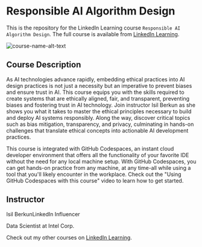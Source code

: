 # Responsible AI Algorithm Design
This is the repository for the LinkedIn Learning course `Responsible AI Algorithm Design`. The full course is available from [LinkedIn Learning][lil-course-url].

![course-name-alt-text][lil-thumbnail-url] 

## Course Description

<p>As AI technologies advance rapidly, embedding ethical practices into AI design practices is not just a necessity but an imperative to prevent biases and ensure trust in AI. This course equips you with the skills required to create systems that are ethically aligned, fair, and transparent, preventing biases and fostering trust in AI technology. Join instructor Isil Berkun as she shows you what it takes to master the ethical principles necessary to build and deploy AI systems responsibly. Along the way, discover critical topics such as bias mitigation, transparency, and privacy, culminating in hands-on challenges that translate ethical concepts into actionable AI development practices.</p><p>This course is integrated with GitHub Codespaces, an instant cloud developer environment that offers all the functionality of your favorite IDE without the need for any local machine setup. With GitHub Codespaces, you can get hands-on practice from any machine, at any time-all while using a tool that you'll likely encounter in the workplace. Check out the "Using GitHub Codespaces with this course" video to learn how to get started.</p>

## Instructor

Isil BerkunLinkedIn Influencer

Data Scientist at Intel Corp.

                            
Check out my other courses on [LinkedIn Learning](https://www.linkedin.com/learning/instructors/isil-berkun?u=104).


[0]: # (Replace these placeholder URLs with actual course URLs)

[lil-course-url]: https://www.linkedin.com/learning/responsible-ai-algorithm-design
[lil-thumbnail-url]: https://media.licdn.com/dms/image/v2/D560DAQEoPh-w_Mm1sQ/learning-public-crop_675_1200/learning-public-crop_675_1200/0/1727987848430?e=2147483647&v=beta&t=Bwp4GjMu8PdSUaECVf-SKvA7GkLz904hNp-MfaQbNrs

